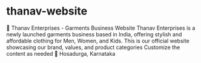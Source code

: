 # thanav-website
🧵 Thanav Enterprises - Garments Business Website Thanav Enterprises is a newly launched garments business based in India, offering stylish and affordable clothing for Men, Women, and Kids. This is our official website showcasing our brand, values, and product categories  Customize the content as needed   📍 Hosadurga, Karnataka 
